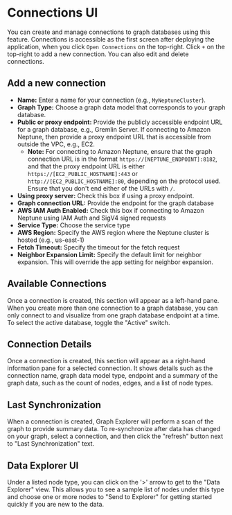 # Connections UI

You can create and manage connections to graph databases using this feature.
Connections is accessible as the first screen after deploying the application,
when you click `Open Connections` on the top-right. Click `+` on the top-right
to add a new connection. You can also edit and delete connections.

## Add a new connection

- **Name:** Enter a name for your connection (e.g., `MyNeptuneCluster`).
- **Graph Type:** Choose a graph data model that corresponds to your graph
  database.
- **Public or proxy endpoint:** Provide the publicly accessible endpoint URL for
  a graph database, e.g., Gremlin Server. If connecting to Amazon Neptune, then
  provide a proxy endpoint URL that is accessible from outside the VPC, e.g.,
  EC2.
  - **Note:** For connecting to Amazon Neptune, ensure that the graph connection
    URL is in the format `https://[NEPTUNE_ENDPOINT]:8182`, and that the proxy
    endpoint URL is either `https://[EC2_PUBLIC_HOSTNAME]:443` or
    `http://[EC2_PUBLIC_HOSTNAME]:80`, depending on the protocol used. Ensure
    that you don't end either of the URLs with `/`.
- **Using proxy server:** Check this box if using a proxy endpoint.
- **Graph connection URL:** Provide the endpoint for the graph database
- **AWS IAM Auth Enabled:** Check this box if connecting to Amazon Neptune using
  IAM Auth and SigV4 signed requests
- **Service Type:** Choose the service type
- **AWS Region:** Specify the AWS region where the Neptune cluster is hosted
  (e.g., us-east-1)
- **Fetch Timeout:** Specify the timeout for the fetch request
- **Neighbor Expansion Limit:** Specify the default limit for neighbor
  expansion. This will override the app setting for neighbor expansion.

## Available Connections

Once a connection is created, this section will appear as a left-hand pane. When
you create more than one connection to a graph database, you can only connect to
and visualize from one graph database endpoint at a time. To select the active
database, toggle the "Active" switch.

## Connection Details

Once a connection is created, this section will appear as a right-hand
information pane for a selected connection. It shows details such as the
connection name, graph data model type, endpoint and a summary of the graph
data, such as the count of nodes, edges, and a list of node types.

## Last Synchronization

When a connection is created, Graph Explorer will perform a scan of the graph to
provide summary data. To re-synchronize after data has changed on your graph,
select a connection, and then click the "refresh" button next to "Last
Synchronization" text.

## Data Explorer UI

Under a listed node type, you can click on the '>' arrow to get to the "Data
Explorer" view. This allows you to see a sample list of nodes under this type
and choose one or more nodes to "Send to Explorer" for getting started quickly
if you are new to the data.
